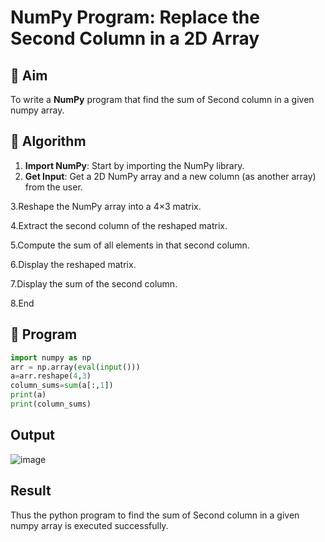 # NumPy Program: Replace the Second Column in a 2D Array

## 🎯 Aim
To write a **NumPy** program that find the sum of Second column in a given numpy array.

## 🧠 Algorithm
1. **Import NumPy**: Start by importing the NumPy library.
2. **Get Input**: Get a 2D NumPy array and a new column (as another array) from the user.

3.Reshape the NumPy array into a 4×3 matrix.

4.Extract the second column of the reshaped matrix.

5.Compute the sum of all elements in that second column.

6.Display the reshaped matrix.

7.Display the sum of the second column.

8.End

## 🧾 Program
``` python
import numpy as np
arr = np.array(eval(input()))
a=arr.reshape(4,3)
column_sums=sum(a[:,1])
print(a)
print(column_sums)
```
## Output
![image](https://github.com/user-attachments/assets/361016ca-df7d-498c-8c7c-81bc2a9fb5a8)


## Result
Thus the python program to  find the sum of Second column in a given numpy array is executed successfully.
